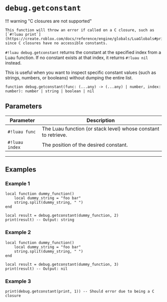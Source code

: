 # `debug.getconstant`

!!! warning "C closures are not supported"

    This function will throw an error if called on a C closure, such as [`#!luau print`](https://create.roblox.com/docs/reference/engine/globals/LuaGlobals#print), since C closures have no accessible constants.

`#!luau debug.getconstant` returns the constant at the specified index from a Luau function. If no constant exists at that index, it returns `#!luau nil` instead.

This is useful when you want to inspect specific constant values (such as strings, numbers, or booleans) without dumping the entire list.

```luau
function debug.getconstant(func: (...any) -> (...any) | number, index: number): number | string | boolean | nil
```

## Parameters

| Parameter        | Description                                                  |
|------------------|--------------------------------------------------------------|
| `#!luau func`     | The Luau function (or stack level) whose constant to retrieve.|
| `#!luau index`    | The position of the desired constant.                        |

---

## Examples

### Example 1

```luau title="Getting a valid constant" linenums="1"
local function dummy_function()
    local dummy_string = "foo bar"
    string.split(dummy_string, " ")
end

local result = debug.getconstant(dummy_function, 2)
print(result) -- Output: string
```

### Example 2

```luau title="Getting an out-of-range constant" linenums="1"
local function dummy_function()
    local dummy_string = "foo bar"
    string.split(dummy_string, " ")
end

local result = debug.getconstant(dummy_function, 3)
print(result) -- Output: nil
```

### Example 3

```luau title="Calling on a C closure should error" linenums="1"
print(debug.getconstant(print, 1)) -- Should error due to being a C closure
```
